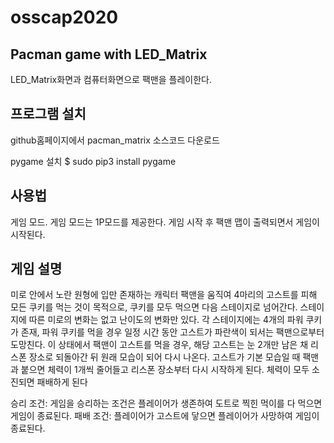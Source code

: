 # osscap2020

## Pacman game with LED_Matrix
LED_Matrix화면과 컴퓨터화면으로 팩맨을 플레이한다. 

## 프로그램 설치
github홈페이지에서 pacman_matrix 소스코드 다운로드

pygame 설치
$ sudo pip3 install pygame

## 사용법
게임 모드. 
게임 모드는 1P모드를 제공한다. 게임 시작 후 팩맨 맵이 출력되면서 게임이 시작된다. 

## 게임 설명
미로 안에서 노란 원형에 입만 존재하는 캐릭터 팩맨을 움직여 4마리의 고스트를 피해 모든 쿠키를 먹는 것이 목적으로, 쿠키를 모두 먹으면 다음 스테이지로 넘어간다. 스테이지에 따른 미로의 변화는 없고 난이도의 변화만 있다. 각 스테이지에는 4개의 파워 쿠키가 존재, 파워 쿠키를 먹을 경우 일정 시간 동안 고스트가 파란색이 되서는 팩맨으로부터 도망친다. 이 상태에서 팩맨이 고스트를 먹을 경우, 해당 고스트는 눈 2개만 남은 채 리스폰 장소로 되돌아간 뒤 원래 모습이 되어 다시 나온다. 고스트가 기본 모습일 때 팩맨과 붙으면 체력이 1개씩 줄어들고 리스폰 장소부터 다시 시작하게 된다. 체력이 모두 소진되면 패배하게 된다

승리 조건: 게임을 승리하는 조건은 플레이어가 생존하여 도트로 찍힌 먹이를 다 먹으면 게임이 종료된다. 
패배 조건: 플레이어가 고스트에 닿으면 플레이어가 사망하여 게임이 종료된다.






